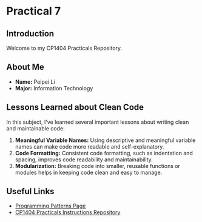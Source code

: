 # Practical 7

## Introduction
Welcome to my CP1404 Practicals Repository.
## About Me
- **Name:** Peipei Li
- **Major:** Information Technology

## Lessons Learned about Clean Code
In this subject, I've learned several important lessons about writing clean and maintainable code:
1. **Meaningful Variable Names:** Using descriptive and meaningful variable names can make code more readable and self-explanatory.
2. **Code Formatting:** Consistent code formatting, such as indentation and spacing, improves code readability and maintainability.
3. **Modularization:** Breaking code into smaller, reusable functions or modules helps in keeping code clean and easy to manage.

## Useful Links
- [Programming Patterns Page](https://github.com/lpeipei/cp1404practicals/tree/master/prac_07)
- [CP1404 Practicals Instructions Repository](https://github.com/lpeipei/cp1404practicals)


